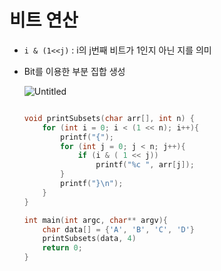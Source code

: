 # 비트 연산

- `i & (1<<j)` : i의 j번째 비트가 1인지 아닌 지를 의미

- Bit를 이용한 부분 집합 생성
    
    ![Untitled](%E1%84%87%E1%85%B5%E1%84%90%E1%85%B3%20%E1%84%8B%E1%85%A7%E1%86%AB%E1%84%89%E1%85%A1%E1%86%AB%20345e1995395148b8b30cf36e9f4e0574/Untitled.png)
    
    ```cpp
    
    void printSubsets(char arr[], int n) {
    	for (int i = 0; i < (1 << n); i++){
    		printf("{");
    		for (int j = 0; j < n; j++){
    			if (i & ( 1 << j))
    				printf("%c ", arr[j]);
    		}
    		printf("}\n");
    	}
    }
    
    int main(int argc, char** argv){
    	char data[] = {'A', 'B', 'C', 'D'}
    	printSubsets(data, 4)
    	return 0;
    }
    ```